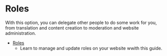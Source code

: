 # Roles

 With this option, you can delegate other people to do some work for you, from translation and content creation to moderation and website administration. 

 * [Roles](Users-how-do-roles-work.md)
   -  Learn to manage and update roles on your website wwith this guide.
   
